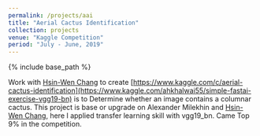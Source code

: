 ```yaml
---
permalink: /projects/aai
title: "Aerial Cactus Identification"
collection: projects
venue: "Kaggle Competition"
period: "July - June, 2019"
---
```


{% include base_path %}


Work with [Hsin-Wen Chang](https://www.linkedin.com/in/hsin-wen-chang/) to create [https://www.kaggle.com/c/aerial-cactus-identification](https://www.kaggle.com/ahkhalwai55/simple-fastai-exercise-vgg19-bn) is to Determine whether an image contains a columnar cactus. This project is base or upgrade on Alexander Milekhin and [Hsin-Wen Chang](https://www.linkedin.com/in/hsin-wen-chang/), here I applied transfer learning skill with vgg19_bn. Came Top 9% in the competition.
